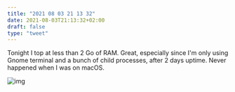 ```yaml
---
title: "2021 08 03 21 13 32"
date: 2021-08-03T21:13:32+02:00
draft: false
type: "tweet"
---
```

Tonight I top at less than 2 Go of RAM. Great, especially since I'm only using Gnome terminal and a bunch of child processes, after 2 days uptime. Never happened when I was on macOS.

![img](/img/2021-08-03-21-15-05.png)
